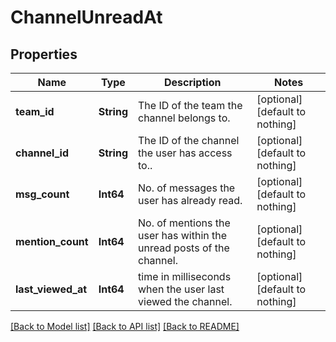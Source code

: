 # ChannelUnreadAt


## Properties
Name | Type | Description | Notes
------------ | ------------- | ------------- | -------------
**team_id** | **String** | The ID of the team the channel belongs to. | [optional] [default to nothing]
**channel_id** | **String** | The ID of the channel the user has access to.. | [optional] [default to nothing]
**msg_count** | **Int64** | No. of messages the user has already read. | [optional] [default to nothing]
**mention_count** | **Int64** | No. of mentions the user has within the unread posts of the channel. | [optional] [default to nothing]
**last_viewed_at** | **Int64** | time in milliseconds when the user last viewed the channel. | [optional] [default to nothing]


[[Back to Model list]](../README.md#models) [[Back to API list]](../README.md#api-endpoints) [[Back to README]](../README.md)


